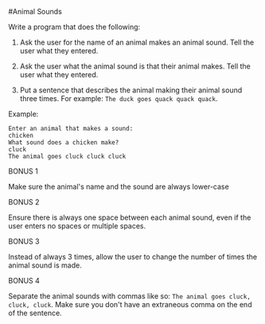 #Animal Sounds

Write a program that does the following:

1. Ask the user for the name of an animal makes an animal sound. Tell the user what they entered.

2. Ask the user what the animal sound is that their animal makes. Tell the user what they entered.

3. Put a sentence that describes the animal making their animal sound three times. For example: `The duck goes quack quack quack`.

Example: 

```
Enter an animal that makes a sound:
chicken
What sound does a chicken make?
cluck
The animal goes cluck cluck cluck
```

BONUS 1

Make sure the animal's name and the sound are always lower-case

BONUS 2

Ensure there is always one space between each animal sound, even if the user enters no spaces or multiple spaces.

BONUS 3

Instead of always 3 times, allow the user to change the number of times the animal sound is made.

BONUS 4

Separate the animal sounds with commas like so: `The animal goes cluck, cluck, cluck`. Make sure you don't have an extraneous comma on the end of the sentence.